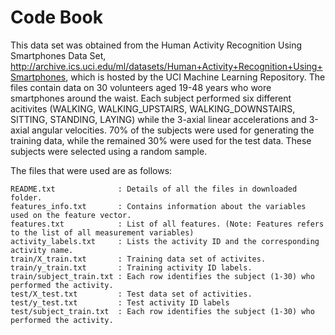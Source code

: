 # Code Book

This data set was obtained from the Human Activity Recognition Using Smartphones Data Set, http://archive.ics.uci.edu/ml/datasets/Human+Activity+Recognition+Using+Smartphones, which is hosted by the UCI Machine Learning Repository. The files contain data on 30 volunteers aged 19-48 years who wore smartphones around the waist. Each subject performed six different acitivites (WALKING, WALKING_UPSTAIRS, WALKING_DOWNSTAIRS, SITTING, STANDING, LAYING) while the 3-axial linear accelerations and 3-axial angular velocities. 70% of the subjects were used for generating the training data, while the remained 30% were used for the test data. These subjects were selected using a random sample.

The files that were used are as follows:

    README.txt              : Details of all the files in downloaded folder.
    features_info.txt       : Contains information about the variables used on the feature vector.
    features.txt            : List of all features. (Note: Features refers to the list of all measurement variables)
    activity_labels.txt     : Lists the activity ID and the corresponding activity name.
    train/X_train.txt       : Training data set of activites.
    train/y_train.txt       : Training activity ID labels.
    train/subject_train.txt : Each row identifies the subject (1-30) who performed the activity.
    test/X_test.txt         : Test data set of activities.
    test/y_test.txt         : Test activity ID labels
    test/subject_train.txt  : Each row identifies the subject (1-30) who performed the activity.
    
